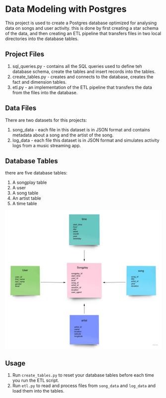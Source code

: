 # Data Modeling with Postgres

This project is used to create a Postgres database optimized for analysing data on songs and user activity. 
this is done by first creating a star schema of the data, and then creating an ETL pipeline that transfers files in two local directories into the database tables. 

## Project Files
 
1. sql_queries.py - contains all the SQL queries used to define teh database schema, create the tables and insert records into the tables.
2. create_tables.py - creates and connects to the database, creates the fact and dimension tables.
3. etl.py - an implementation of the ETL pipeline that transfers the data from the files into the database.

## Data Files

There are two datasets for this projects:

1. song_data - each file in this dataset is in JSON format and contains metadata about a song and the artist of the song.
2. log_data - each file this dataset is in JSON format and simulates activity logs from a music streaming app.

## Database Tables

there are five database tables:

1. A songplay table
2. A user
3. A song table
4. An artist table
5. A time table

![star schema](/star_schema.jpg)


## Usage

1. Run `create_tables.py` to reset your database tables before each time you run the ETL script. 
2. Run `etl.py` to read and process files from `song_data` and `log_data` and load them into the tables. 
